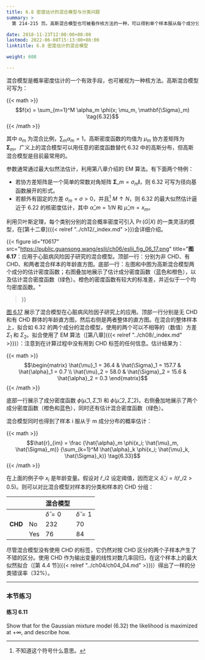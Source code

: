 ```yaml
---
title: 6.8 密度估计的混合模型与分类问题
summary: >
  第 214-215 页。高斯混合模型也可被看作核方法的一种，可以得到单个样本服从每个成分分布的概率。虽然算法本身没有用到分类标签信息，但用阈值将样本根据其分布分组，所产生的分类错误率与线性对数几率回归一致。

date: 2018-11-23T12:00:00+08:00
lastmod: 2022-06-08T15:13:00+08:00
linktitle: 6.8 密度估计的混合模型

weight: 608

---
```


混合模型是概率密度估计的一个有效手段，也可被视为一种核方法。高斯混合模型可写为：

{{< math >}}
$$f(x) = \sum_{m=1}^M \alpha_m \phi(x; \mu_m, \mathbf{\Sigma}_m) \tag{6.32}$$
{{< /math >}}

其中 $\alpha_m$ 为混合比例，$\sum_m\alpha_m=1$，高斯密度函数的均值为 $\mu_m$ 协方差矩阵为 $\mathbf{\Sigma}_m$。广义上的混合模型可以用任意的密度函数替代 6.32 中的高斯分布，但高斯混合模型是目前最常用的。

参数通常通过最大似然法估计，利用第八章介绍的 EM 算法。有下面两个特例：

* 若协方差矩阵是一个简单的常数对角矩阵 $\mathbf{\Sigma}\_m=\sigma_m\mathbf{I}$，则 6.32 可写为径向基函数展开的形式。
* 若额外有固定的方差 $\sigma_m=\sigma>0$，并且[^1] $M\uparrow N$，则 6.32 的最大似然估计逼近于 6.22 的核密度估计，其中 $\hat{\alpha}\_m=1/N$ 和 $\hat{\mu}\_m=x_m$。

利用贝叶斯定理，每个类别分别的混合概率密度可引入 $\operatorname{Pr}(G|X)$ 的一类灵活的模型，在[第十二章]({{< relref "../ch12/_index.md" >}})会详细介绍。

{{< figure
  id="f0617"
  src="https://public.guansong.wang/eslii/ch06/eslii_fig_06_17.png"
  title="**图 6.17**：应用于心脏病风险因子研究的混合模型。顶部一行：分别为非 CHD、有 CHD、和两者混合样本的年龄直方图。底部一行：左图和中图为高斯混合模型两个成分的估计密度函数；右图叠加地展示了估计成分密度函数（蓝色和橙色），以及估计混合密度函数（绿色）。橙色的密度函数有较大的标准差，并近似于一个均匀密度函数。"
>}}

[图 6.17](#figure-f0617) 展示了混合模型在心脏病风险因子研究上的应用。顶部一行分别是无 CHD 和有 CHD 群体的年龄直方图，然后右侧是两者整体的直方图。在混合的整体样本上，拟合如 6.32 的两个成分的混合模型，使用的两个可以不相等的（数值）方差 $\Sigma_1$ 和 $\Sigma_2$。拟合使用了 EM 算法（[第八章]({{< relref "../ch08/_index.md" >}})）：注意到在计算过程中没有用到 CHD 标签的任何信息。估计结果为：

{{< math >}}
$$\begin{matrix}
\hat{\mu}_1 = 36.4 & \hat{\Sigma}_1 = 157.7 & \hat{\alpha}_1 = 0.7 \\
\hat{\mu}_2 = 58.0 & \hat{\Sigma}_2 = 15.6  & \hat{\alpha}_2 = 0.3
\end{matrix}$$
{{< /math >}}

底部一行展示了成分密度函数 $\phi(\hat{\mu}\_1,\hat{\Sigma}\_1)$ 和 $\phi(\hat{\mu}\_2,\hat{\Sigma}\_2)$。右侧叠加地展示了两个成分密度函数（橙色和蓝色），同时还有估计混合密度函数（绿色）。

混合模型同时也得到了样本 i 服从于 m 成分分布的概率估计：

{{< math >}}
$$\hat{r}_{im} = \frac
  {\hat{\alpha}_m \phi(x_i; \hat{\mu}_m, \hat{\Sigma}_m)}
  {\sum_{k=1}^M \hat{\alpha}_k \phi(x_i; \hat{\mu}_k, \hat{\Sigma}_k)}
\tag{6.33}$$
{{< /math >}}

在上面的例子中 $x_i$ 是年龄变量。假设对 $\hat{r}\_{i2}$ 设定阈值，因而定义 $\hat{\delta}\_i=I(\hat{r}\_{i2}>0.5)$。则可以对比混合模型对样本的分类和样本的 CHD 分组：

|         |     | 混合模型           |                   |
|---------|-----|-------------------|-------------------|
|         |     | $\hat{\delta}=0$  |  $\hat{\delta}=1$ |
| **CHD** | No  | 232               | 70                |
|         | Yes |  76               | 84                |

尽管混合模型没有使用 CHD 的标签，它仍然对按 CHD 区分的两个子样本产生了不错的区分。使用 CHD 作为输出变量的线性对数几率回归，在这个样本上的最大似然拟合（[第 4.4 节]({{< relref "../ch04/ch04_04.md" >}})）得出了一样的分类错误率（32%）。

----------

### 本节练习

#### 练习 6.11

Show that for the Gaussian mixture model (6.32) the likelihood
is maximized at +∞, and describe how.

[^1]: 不知道这个符号什么意思。